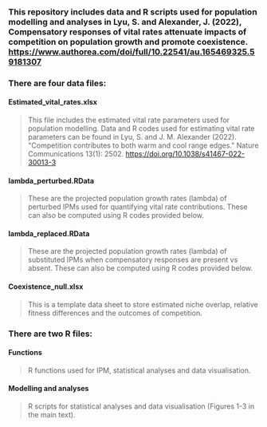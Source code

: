 ### This repository includes data and R scripts used for population modelling and analyses in Lyu, S. and Alexander, J. (2022), Compensatory responses of vital rates attenuate impacts of competition on population growth and promote coexistence.  https://www.authorea.com/doi/full/10.22541/au.165469325.59181307

### There are four data files: 
#### Estimated_vital_rates.xlsx  
> This file includes the estimated vital rate parameters used for population modelling. Data and R codes used for estimating vital rate parameters can be found in Lyu, S. and J. M. Alexander (2022). "Competition contributes to both warm and cool range edges." Nature Communications 13(1): 2502. https://doi.org/10.1038/s41467-022-30013-3

#### lambda_perturbed.RData  
> These are the projected population growth rates (lambda) of perturbed IPMs used for quantifying vital rate contributions. These can also be computed using R codes provided below. 

#### lambda_replaced.RData
> These are the projected population growth rates (lambda) of substituted IPMs when compensatory responses are present vs absent. These can also be computed using R codes  provided below. 

#### Coexistence_null.xlsx
> This is a template data sheet to store estimated niche overlap, relative fitness differences and the outcomes of competition.

### There are two R files:
#### Functions  
> R functions used for IPM, statistical analyses and data visualisation.

#### Modelling and analyses
> R scripts for statistical analyses and data visualisation (Figures 1-3 in the main text).
